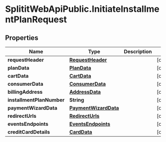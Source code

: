 # SplititWebApiPublic.InitiateInstallmentPlanRequest

## Properties

Name | Type | Description | Notes
------------ | ------------- | ------------- | -------------
**requestHeader** | [**RequestHeader**](RequestHeader.md) |  | [optional] 
**planData** | [**PlanData**](PlanData.md) |  | [optional] 
**cartData** | [**CartData**](CartData.md) |  | [optional] 
**consumerData** | [**ConsumerData**](ConsumerData.md) |  | [optional] 
**billingAddress** | [**AddressData**](AddressData.md) |  | [optional] 
**installmentPlanNumber** | **String** |  | [optional] 
**paymentWizardData** | [**PaymentWizardData**](PaymentWizardData.md) |  | [optional] 
**redirectUrls** | [**RedirectUrls**](RedirectUrls.md) |  | [optional] 
**eventsEndpoints** | [**EventsEndpoints**](EventsEndpoints.md) |  | [optional] 
**creditCardDetails** | [**CardData**](CardData.md) |  | [optional] 


